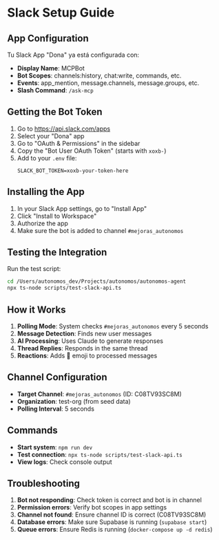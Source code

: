 # Slack Setup Guide

## App Configuration

Tu Slack App "Dona" ya está configurada con:

- **Display Name**: MCPBot
- **Bot Scopes**: channels:history, chat:write, commands, etc.
- **Events**: app_mention, message.channels, message.groups, etc.
- **Slash Command**: `/ask-mcp`

## Getting the Bot Token

1. Go to https://api.slack.com/apps
2. Select your "Dona" app
3. Go to "OAuth & Permissions" in the sidebar
4. Copy the "Bot User OAuth Token" (starts with `xoxb-`)
5. Add to your `.env` file:
   ```
   SLACK_BOT_TOKEN=xoxb-your-token-here
   ```

## Installing the App

1. In your Slack App settings, go to "Install App"
2. Click "Install to Workspace"
3. Authorize the app
4. Make sure the bot is added to channel `#mejoras_autonomos`

## Testing the Integration

Run the test script:
```bash
cd /Users/autonomos_dev/Projects/autonomos/autonomos-agent
npx ts-node scripts/test-slack-api.ts
```

## How it Works

1. **Polling Mode**: System checks `#mejoras_autonomos` every 5 seconds
2. **Message Detection**: Finds new user messages
3. **AI Processing**: Uses Claude to generate responses
4. **Thread Replies**: Responds in the same thread
5. **Reactions**: Adds 🤖 emoji to processed messages

## Channel Configuration

- **Target Channel**: `#mejoras_autonomos` (ID: C08TV93SC8M)
- **Organization**: test-org (from seed data)
- **Polling Interval**: 5 seconds

## Commands

- **Start system**: `npm run dev`
- **Test connection**: `npx ts-node scripts/test-slack-api.ts`
- **View logs**: Check console output

## Troubleshooting

1. **Bot not responding**: Check token is correct and bot is in channel
2. **Permission errors**: Verify bot scopes in app settings
3. **Channel not found**: Ensure channel ID is correct (C08TV93SC8M)
4. **Database errors**: Make sure Supabase is running (`supabase start`)
5. **Queue errors**: Ensure Redis is running (`docker-compose up -d redis`)